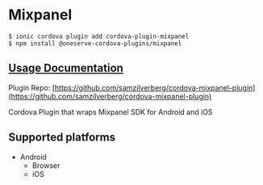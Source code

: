 # Mixpanel

```
$ ionic cordova plugin add cordova-plugin-mixpanel
$ npm install @oneserve-cordova-plugins/mixpanel
```

## [Usage Documentation](https://oneserve.gitbook.io/oneserve-cordova-plugins/plugins/mixpanel/)

Plugin Repo: [https://github.com/samzilverberg/cordova-mixpanel-plugin](https://github.com/samzilverberg/cordova-mixpanel-plugin)

Cordova Plugin that wraps Mixpanel SDK for Android and iOS

## Supported platforms

- Android
  - Browser
  - iOS
  


